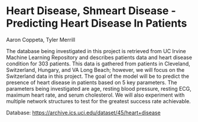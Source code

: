 # Heart Disease, Shmeart Disease - Predicting Heart Disease In Patients
Aaron Coppeta, Tyler Merrill

The database being investigated in this project is retrieved from UC Irvine Machine Learning Repository and describes patients data and heart disease condition for 303 patients. This data is gathered from patients in Cleveland, Switzerland, Hungary, and VA Long Beach; however, we will focus on the Switzerland data in this project. The goal of the model will be to predict the presence of heart disease in patients based on 5 key parameters. The parameters being investigated are age, resting blood pressure, resting ECG, maximum heart rate, and serum cholesterol. We will also experiment with multiple network structures to test for the greatest success rate achievable.

Database: https://archive.ics.uci.edu/dataset/45/heart+disease
